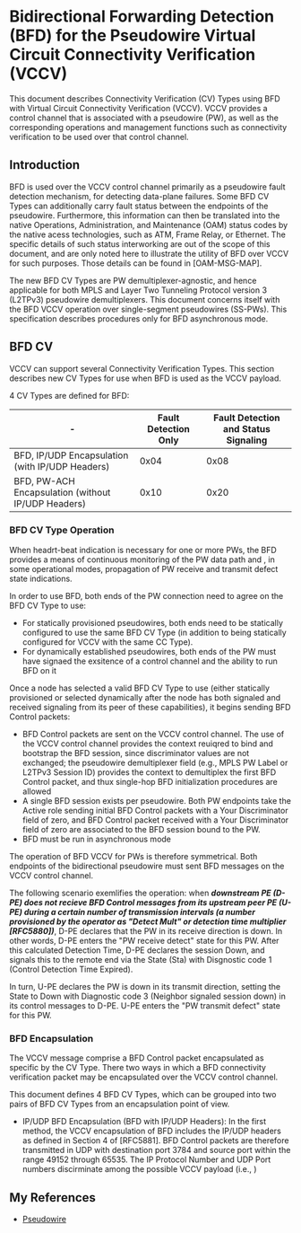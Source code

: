 # Bidirectional Forwarding Detection (BFD) for the Pseudowire Virtual Circuit Connectivity Verification (VCCV)
  This document describes Connectivity Verification (CV) Types using BFD with Virtual Circuit Connectivity Verification (VCCV). VCCV provides a control channel that is associated with a pseudowire (PW), as well as the corresponding operations and management functions such as connectivity verification to be used over that control channel.

## Introduction
  BFD is used over the VCCV control channel primarily as a pseudowire fault detection mechanism, for detecting data-plane failures. Some BFD CV Types can additionally carry fault status between the endpoints of the pseudowire. Furthermore, this information can then be translated into the native Operations, Administration, and Maintenance (OAM) status codes by the native acess technologies, such as ATM, Frame Relay, or Ethernet. The specific details of such status interworking are out of the scope of this document, and are only noted here to illustrate the utility of BFD over VCCV for such purposes. Those details can be found in [OAM-MSG-MAP].
  
  The new BFD CV Types are PW demultiplexer-agnostic, and hence applicable for both MPLS and Layer Two Tunneling Protocol version 3 (L2TPv3) pseudowire demultiplexers. This document concerns itself with the BFD VCCV operation over single-segment pseudowires (SS-PWs). This specification describes procedures only for BFD asynchronous mode.
  
## BFD CV
  VCCV can support several Connectivity Verification Types. This section describes new CV Types for use when BFD is used as the VCCV payload.
  
  4 CV Types are defined for BFD:
  
  -|Fault Detection Only|Fault Detection and Status Signaling
  -|--------------------|------------------------------------
  BFD, IP/UDP Encapsulation (with IP/UDP Headers)|0x04|0x08
  BFD, PW-ACH Encapsulation (without IP/UDP Headers)|0x10|0x20
  
### BFD CV Type Operation
  When headrt-beat indication is necessary for one or more PWs, the BFD provides a means of continuous monitoring of the PW data path and , in some operational modes, propagation of PW receive and transmit defect state indications.
  
  In order to use BFD, both ends of the PW connection need to agree on the BFD CV Type to use:
  * For statically provisioned pseudowires, both ends need to be statically configured to use the same BFD CV Type (in addition to being statically configured for VCCV with the same CC Type).  
  * For dynamically established pseudowires, both ends of the PW must have signaed the exsitence of a control channel and the ability to run BFD on it
  
  Once a node has selected a valid BFD CV Type to use (either statically provisioned or selected dynamically after the node has both signaled and received signaling from its peer of these capabilities), it begins sending BFD Control packets:
  * BFD Control packets are sent on the VCCV control channel. The use of the VCCV control channel provides the context reuiqred to bind and bootstrap the BFD session, since discriminator values are not exchanged; the pseudowire demultiplexer field (e.g., MPLS PW Label or L2TPv3 Session ID) provides the context to demultiplex the first BFD Control packet, and thux single-hop BFD initialization procedures are allowed
  * A single BFD session exists per pseudowire. Both PW endpoints take the Active role sending initial BFD Control packets with a Your Discriminator field of zero, and BFD Control packet received with a Your Discriminator field of zero are associated to the BFD session bound to the PW.
  * BFD must be run in asynchronous mode
  
  The operation of BFD VCCV for PWs is therefore symmetrical. Both endpoints of the bidirectional pseudowire must sent BFD messages on the VCCV control channel.
  
  The following scenario exemlifies the operation: when **_downstream PE (D-PE) does not recieve BFD Control messages from its upstream peer PE (U-PE) during a certain number of transmission intervals (a number provisioned by the operator as "Detect Mult" or detection time multiplier [RFC5880])_**, D-PE declares that the PW in its receive direction is down. In other words, D-PE enters the "PW receive detect" state for this PW. After this calculated Detection Time, D-PE declares the session Down, and signals this to the remote end via the State (Sta) with Disgnostic code 1 (Control Detection Time Expired). 
  
  In turn, U-PE declares the PW is down in its transmit direction, setting the State to Down with Diagnostic code 3 (Neighbor signaled session down) in its control messages to D-PE. U-PE enters the "PW transmit defect" state for this PW.
  
### BFD Encapsulation  
  The VCCV message comprise a BFD Control packet encapsulated as specific by the CV Type. There two ways in which a BFD connectivity verification packet may be encapsulated over the VCCV control channel.
  
  This document defines 4 BFD CV Types, which can be grouped into two pairs of BFD CV Types from an encapsulation point of view.
  
  * IP/UDP BFD Encapsulation (BFD with IP/UDP Headers): In the first method, the VCCV encapsulation of BFD includes the IP/UDP headers as defined in Section 4 of [RFC5881]. BFD Control packets are therefore transmitted in UDP with destination port 3784 and source port within the range 49152 through 65535. The IP Protocol Number and UDP Port numbers discirminate among the possible VCCV payload (i.e., )
  
  
  
  
  
## My References
  * [Pseudowire](https://baike.baidu.com/item/Pseudowire/3780134?fr=aladdin)
